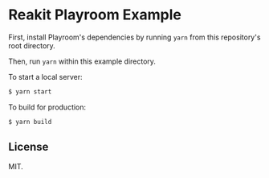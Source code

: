 # Reakit Playroom Example

First, install Playroom's dependencies by running `yarn` from this repository's root directory.

Then, run `yarn` within this example directory.

To start a local server:

```bash
$ yarn start
```

To build for production:

```bash
$ yarn build
```

## License

MIT.
